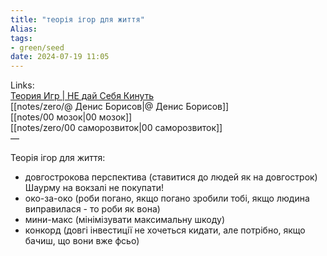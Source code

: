 ```yaml
---
title: "теорія ігор для життя"
Alias: 
tags:
- green/seed
date: 2024-07-19 11:05
---
```

Links:  
[Теория Игр | НЕ дай Себя Кинуть](https://youtu.be/wRhCgnHOowA?si=lIpg4sK1Ekq8T0iv)  
[[notes/zero/@ Денис Борисов|@ Денис Борисов]]  
[[notes/00 мозок|00 мозок]]  
[[notes/zero/00 саморозвиток|00 саморозвиток]]  
—

Теорія ігор для життя:
- довгострокова перспектива (ставитися до людей як на довгострок) Шаурму на вокзалі не покупати!
- око-за-око (роби погано, якщо погано зробили тобі, якщо людина виправилася - то роби як вона)
- мини-макс (мінімізувати максимальну шкоду)
- конкорд (довгі інвестиції не хочеться кидати, але потрібно, якщо бачиш, що вони вже фсьо)
